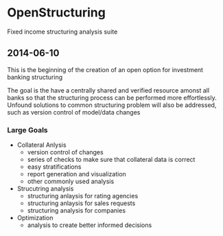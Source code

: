 OpenStructuring
===============

Fixed income structuring analysis suite


2014-06-10
----------

This is the beginning of the creation of an open option for investment banking structuring

The goal is the have a centrally shared and verified resource amonst all banks so that the structuring process can be performed more effortlessly. Unfound solutions to common structuring problem will also be addressed, such as version control of model/data changes

### Large Goals
- Collateral Anlysis
	- version control of changes
	- series of checks to make sure that collateral data is correct
	- easy stratifications
	- report generation and visualization
	- other commonly used analysis
- Strucutring analysis
	- structuring anlaysis for rating agencies
	- structuring anlaysis for sales requests
	- structuring analysis for companies
- Optimization
	- analysis to create better informed decisions
